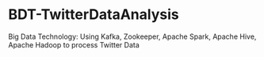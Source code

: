 # BDT-TwitterDataAnalysis
Big Data Technology: Using Kafka, Zookeeper, Apache Spark, Apache Hive, Apache Hadoop to process Twitter Data
